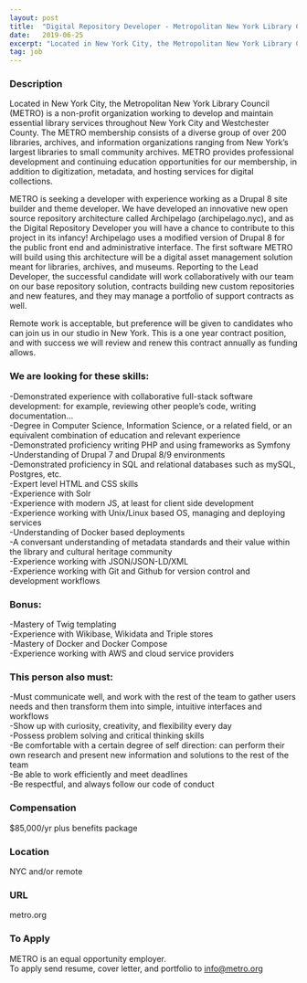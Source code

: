 ```yaml
---
layout: post
title:  "Digital Repository Developer - Metropolitan New York Library Council"
date:   2019-06-25
excerpt: "Located in New York City, the Metropolitan New York Library Council (METRO) is a non-profit organization working to develop and maintain essential library services throughout New York City and Westchester County. The METRO membership consists of a diverse group of over 200 libraries, archives, and information organizations ranging from New..."
tag: job
---
```


### Description   

Located in New York City, the Metropolitan New York Library Council (METRO) is a non-profit organization working to develop and maintain essential library services throughout New York City and Westchester County. The METRO membership consists of a diverse group of over 200 libraries, archives, and information organizations ranging from New York’s largest libraries to small community archives. METRO provides professional development and continuing education opportunities for our membership, in addition to digitization, metadata, and hosting services for digital collections. 

METRO is seeking a developer with experience working as a Drupal 8 site builder and theme developer. We have developed an innovative new open source repository architecture called Archipelago (archipelago.nyc), and as the Digital Repository Developer you will have a chance to contribute to this project in its infancy! Archipelago uses a modified version of Drupal 8 for the public front end and administrative interface. The first software METRO will build using this architecture will be a digital asset management solution meant for libraries, archives, and museums. Reporting to the Lead Developer, the successful candidate will work collaboratively with our team on our base repository solution, contracts building new custom repositories and new features, and they may manage a portfolio of support contracts as well.

Remote work is acceptable, but preference will be given to candidates who can join us in our studio in New York. This is a one year contract position, and with success we will review and renew this contract annually as funding allows.

### We are looking for these skills:  
-Demonstrated experience with collaborative full-stack software development: for example, reviewing other people’s code, writing documentation...  
-Degree in Computer Science, Information Science, or a related field, or an equivalent combination of education and relevant experience  
-Demonstrated proficiency writing PHP and using frameworks as Symfony  
-Understanding of Drupal 7 and Drupal 8/9 environments  
-Demonstrated proficiency in SQL and relational databases such as mySQL, Postgres, etc.  
-Expert level HTML and CSS skills  
-Experience with Solr   
-Experience with modern JS, at least for client side development  
-Experience working with Unix/Linux based OS, managing and deploying services  
-Understanding of Docker based deployments  
-A conversant understanding of metadata standards and their value within the library and cultural heritage community  
-Experience working with JSON/JSON-LD/XML  
-Experience working with Git and Github for version control and development workflows  

### Bonus:  
-Mastery of Twig templating  
-Experience with Wikibase, Wikidata and Triple stores  
-Mastery of Docker and Docker Compose  
-Experience working with AWS and cloud service providers  

### This person also must:  
-Must communicate well, and work with the rest of the team to gather users needs and then transform them into simple, intuitive interfaces and workflows  
-Show up with curiosity, creativity, and flexibility every day  
-Possess problem solving and critical thinking skills  
-Be comfortable with a certain degree of self direction: can perform their own research and present new information and solutions to the rest of the team  
-Be able to work efficiently and meet deadlines   
-Be respectful, and always follow our code of conduct  

### Compensation   
$85,000/yr plus benefits package  

### Location   
NYC and/or remote  

### URL   
metro.org

### To Apply   
METRO is an equal opportunity employer.  
To apply send resume, cover letter, and portfolio to info@metro.org 






